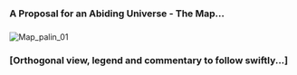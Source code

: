 

### A Proposal for an Abiding Universe - The Map...
###
![Map_palin_01](https://user-images.githubusercontent.com/79364816/193010038-a5c684f6-eb7e-495b-979a-f85b28f35ddb.svg)
###
### [Orthogonal view, legend and commentary to follow swiftly...]
